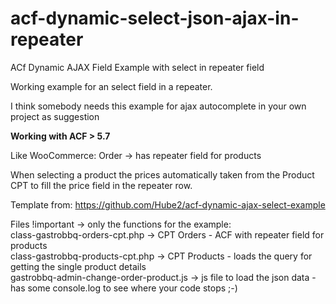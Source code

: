 # acf-dynamic-select-json-ajax-in-repeater
ACf Dynamic AJAX Field Example with select in repeater field

Working example for an select field in a repeater. 

I think somebody needs this example for ajax autocomplete in your own project as suggestion  

**Working with ACF > 5.7**

Like WooCommerce:
Order -> has repeater field for products

When selecting a product the prices automatically taken from the Product CPT to fill the price field in the repeater row.

Template from:
https://github.com/Hube2/acf-dynamic-ajax-select-example

Files !important -> only the functions for the example:  
class-gastrobbq-orders-cpt.php -> CPT Orders - ACF with repeater field for products  
class-gastrobbq-products-cpt.php -> CPT Products - loads the query for getting the single product details  
gastrobbq-admin-change-order-product.js -> js file to load the json data - has some console.log to see where your code stops ;-)     
